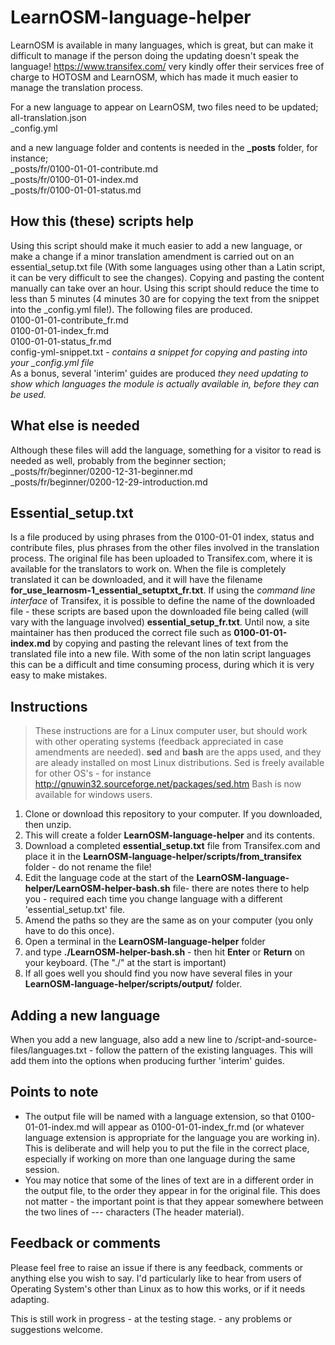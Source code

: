 # LearnOSM-language-helper

LearnOSM is available in many languages, which is great, but can make it difficult to manage if the person doing the updating doesn't speak the language! <https://www.transifex.com/> very kindly offer their services free of charge to HOTOSM and LearnOSM, which has made it much easier to manage the translation process.  

For a new language to appear on LearnOSM, two files need to be updated;  
  all-translation.json   
  _config.yml  

and a new language folder and contents is needed in the **_posts** folder, for instance;  
  _posts/fr/0100-01-01-contribute.md  
  _posts/fr/0100-01-01-index.md  
  _posts/fr/0100-01-01-status.md  


How this (these) scripts help
--------------------------

Using this script should make it much easier to add a new language, or make a change if a minor translation amendment is carried out on an essential_setup.txt file (With some languages using other than a Latin script, it can be very difficult to see the changes). Copying and pasting the content manually can take over an hour. Using this script should reduce the time to less than 5 minutes (4 minutes 30 are for copying the text from the snippet into the _config.yml file!). The following files are produced.  
  0100-01-01-contribute_fr.md  
  0100-01-01-index_fr.md  
  0100-01-01-status_fr.md  
  config-yml-snippet.txt - *contains a snippet for copying and pasting into your _config.yml file*  
As a bonus, several 'interim' guides are produced *they need updating to show which languages the module is actually available in, before they can be used.*  

What else is needed
-------------------  
Although these files will add the language, something for a visitor to read is needed as well, probably from the beginner section;  
  _posts/fr/beginner/0200-12-31-beginner.md  
  _posts/fr/beginner/0200-12-29-introduction.md  


Essential_setup.txt
-------------------
Is a file produced by using phrases from the 0100-01-01 index, status and contribute files, plus phrases from the other files involved in the translation process. The original file has been uploaded to Transifex.com, where it is available for the translators to work on. When the file is completely translated it can be downloaded, and it will have the filename **for_use_learnosm-1_essential_setuptxt_fr.txt**. If using the *command line interface* of Transifex, it is possible to define the name of the downloaded file - these scripts are based upon the downloaded file being called (will vary with the language involved) **essential_setup_fr.txt**. Until now, a site maintainer has then produced the correct file such as **0100-01-01-index.md** by copying and pasting the relevant lines of text from the translated file into a new file. With some of the non latin script languages this can be a difficult and time consuming process, during which it is very easy to make mistakes.  

Instructions
------------
>These instructions are for a Linux computer user, but should work with other operating systems (feedback appreciated in case amendments are needed). **sed** and **bash** are the apps used, and they are aleady installed on most Linux distributions. Sed is freely available for other OS's - for instance <http://gnuwin32.sourceforge.net/packages/sed.htm> Bash is now available for windows users.   

1. Clone or download this repository to your computer. If you downloaded, then unzip.  
2. This will create a folder **LearnOSM-language-helper** and its contents.  
3. Download a completed **essential_setup.txt** file from Transifex.com and place it in the **LearnOSM-language-helper/scripts/from_transifex** folder - do not rename the file!  
4. Edit the language code at the start of the **LearnOSM-language-helper/LearnOSM-helper-bash.sh**  file- there are notes there to help you - required each time you change language with a different 'essential_setup.txt' file.  
5. Amend the paths so they are the same as on your computer (you only have to do this once).  
6. Open a terminal in the **LearnOSM-language-helper** folder  
7. and type **./LearnOSM-helper-bash.sh** - then hit **Enter** or **Return** on your keyboard. (The "./" at the start is important)  
8. If all goes well you should find you now have several files in your **LearnOSM-language-helper/scripts/output/** folder.  

Adding a new language
---------------------
When you add a new language, also add a new line to /script-and-source-files/languages.txt - follow the pattern of the existing languages. This will add them into the options when producing further 'interim' guides.  

Points to note
--------------
* The output file will be named with a language extension, so that 0100-01-01-index.md will appear as 0100-01-01-index_fr.md (or whatever language extension is appropriate for the language you are working in). This is deliberate and will help you to put the file in the correct place, especially if working on more than one language during the same session.  
* You may notice that some of the lines of text are in a different order in the output file, to the order they appear in for the original file. This does not matter - the important point is that they appear somewhere between the two lines of --- characters (The header material).  

Feedback or comments
--------------------
Please feel free to raise an issue if there is any feedback, comments or anything else you wish to say. I'd particularly like to hear from users of Operating System's other than Linux as to how this works, or if it needs adapting.


This is still work in progress - at the testing stage. - any problems or suggestions welcome.  
